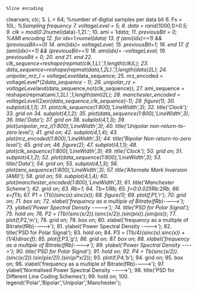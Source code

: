 	%line encoding 
 clearvars;
clc;
5.	L = 64; %number of digital samples per data bit
6.	Fs = 10*L; %Sampling frequency
7.	voltageLevel = 5;
8.	data = rand(1000,1)>0.5;
9.	clk = mod(0:2*numel(data)-1,2).';
10.	ami = 1*data;
11.	previousBit = 0; %AMI encoding
12.	for idx=1:numel(data)
13.	if (ami(idx)==1) && (previousBit==0)
14.	ami(idx)= voltageLevel;
15.	previousBit=1;
16.	end
17.	if (ami(idx)==1) && (previousBit==1)
18.	ami(idx)= -voltageLevel;
19.	previousBit = 0;
20.	end
21.	end
22.	clk_sequence=reshape(repmat(clk,1,L).',1,length(clk)*L);
23.	data_sequence=reshape(repmat(data,1,2*L).',1,length(data)*2*L);
24.	unipolar_nrz_l = voltageLevel*data_sequence;
25.	nrz_encoded = voltageLevel*(2*data_sequence - 1);
26.	unipolar_rz = voltageLevel*and(data_sequence,not(clk_sequence));
27.	ami_sequence = reshape(repmat(ami,1,2*L).',1,length(ami)*2*L);
28.	manchester_encoded = voltageLevel*(2*xor(data_sequence,clk_sequence)-1);
29.	figure(1);
30.	subplot(4,1,1);
31.	plot(clk_sequence(1:800),'LineWidth',3);
32.	title('Clock');
33.	grid on
34.	subplot(4,1,2);
35.	plot(data_sequence(1:800),'LineWidth',3);
36.	title('Data');
37.	grid on
38.	subplot(4,1,3);
39.	plot(unipolar_nrz_l(1:800),'LineWidth',3);
40.	title('Unipolar non-return-to-zero level');
41.	grid on;
42.	subplot(4,1,4);
43.	plot(nrz_encoded(1:800),'LineWidth',3);
44.	title('Bipolar Non-return-to-zero level');
45.	grid on;
46.	figure(2);
47.	subplot(4,1,1);
48.	plot(clk_sequence(1:800),'LineWidth',3);
49.	title('Clock');
50.	grid on;
51.	subplot(4,1,2);
52.	plot(data_sequence(1:800),'LineWidth',3);
53.	title('Data');
54.	grid on;
55.	subplot(4,1,3);
56.	plot(ami_sequence(1:800),'LineWidth',3);
57.	title('Alternate Mark Inversion (AMI)');
58.	grid on;
59.	subplot(4,1,4);
60.	plot(manchester_encoded(1:800),'LineWidth',3);
61.	title('Manchester Scheme');
62.	grid on;
63.	Rb=1;
64.	Tb=1/Rb;
65.	f=0:0.025*Rb:2*Rb;
66.	x=f*Tb;
67.	P1 = (Tb)*(sinc(x).*sinc(x));
68.	figure(1);
69.	plot(f,P1,'r');
70.	grid on;
71.	box on;
72.	xlabel('frequency as a multiple of Bitrate(fRb)---->');
73.	ylabel('Power Spectral Density ---->');
74.	title('PSD for Polar Signal');
75.	hold on;
76.	P2 = (Tb)*(sinc(x/2)).*(sinc(x/2)).*(sin(pi*x)).*(sin(pi*x));
77.	plot(f,P2,'m');
78.	grid on;
79.	box on;
80.	xlabel('frequency as a multiple of Bitrate(fRb)---->');
81.	ylabel('Power Spectral Density ---->');
82.	title('PSD for Polar Signal');
83.	hold on;
84.	P3 = (Tb/4)*(sinc(x).*sinc(x)) + (1/4)*dirac(f);
85.	plot(f,P3,'g');
86.	grid on;
87.	box on;
88.	xlabel('frequency as a multiple of Bitrate(fRb)---->');
89.	ylabel('Power Spectral Density ---->');
90.	title('PSD for Polar Signal');
91.	hold on;
92.	P4 = Tb*(sinc(x/2)).*(sinc(x/2)).*(sin(pi*x/2)).*(sin(pi*x/2));
93.	plot(f,P4,'b');
94.	grid on;
95.	box on;
96.	xlabel('frequency as a multiple of Bitrate(fRb)---->');
97.	ylabel('Normalised Power Spectral Density ---->');
98.	title('PSD for Different Line Coding Schemes');
99.	hold on;
100.	legend('Polar','Bipolar','Unipolar','Manchester');
